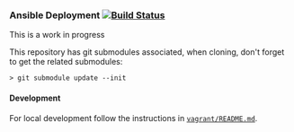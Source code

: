 ### Ansible Deployment [![Build Status](https://travis-ci.org/radiasoft/ansible-conf.svg?branch=master)](https://travis-ci.org/radiasoft/ansible-conf)

This is a work in progress

This repository has git submodules associated, when cloning, don't forget to get the related submodules:

    > git submodule update --init

#### Development

For local development follow the instructions in [`vagrant/README.md`](vagrant/README.md).
